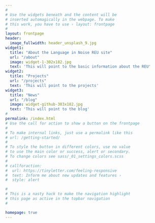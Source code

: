 ```yaml
---
#
# Use the widgets beneath and the content will be
# inserted automagically in the webpage. To make
# this work, you have to use › layout: frontpage
#
layout: frontpage
header:
  image_fullwidth: header_unsplash_9.jpg
widget1:
  title: "About the Language in Noise REU site"
  url: "/about"
  image: widget-1-302x182.jpg
  text: 'This will point to the basic information about the REU'
widget2:
  title: "Projects"
  url: "/projects"
  text: 'This will point to the projects'
widget3:
  title: "News"
  url: "/blog"
  image: widget-github-303x182.jpg
  text: 'This will point to the blog'
#
permalink: /index.html
# Use the call for action to show a button on the frontpage
#
# To make internal links, just use a permalink like this
# url: /getting-started/
#
# To style the button in different colors, use no value
# to use the main color or success, alert or secondary.
# To change colors see sass/_01_settings_colors.scss
#
# callforaction:
#  url: https://tinyletter.com/feeling-responsive
#  text: Inform me about new updates and features ›
#  style: alert

#
# This is a nasty hack to make the navigation highlight
# this page as active in the topbar navigation
#

homepage: true
---
```

